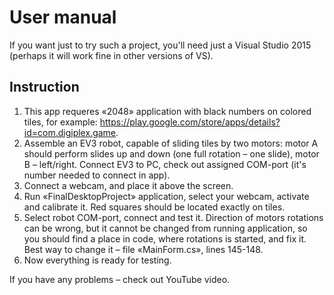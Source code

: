 # User manual
If you want just to try such a project, you'll need just a Visual Studio 2015 (perhaps it will work fine in other versions of VS).
## Instruction
1. This app requeres «2048» application with black numbers on colored tiles, for example: https://play.google.com/store/apps/details?id=com.digiplex.game.
2. Assemble an EV3 robot, capable of sliding tiles by two motors: motor A should perform slides up and down (one full rotation – one slide), motor B – left/right. Connect EV3 to PC, check out assigned COM-port (it's number needed to connect in app).
3. Connect a webcam, and place it above the screen.
4. Run «FinalDesktopProject» application, select your webcam, activate and calibrate it. Red squares should be located exactly on tiles.
5. Select robot COM-port, connect and test it. Direction of motors rotations can be wrong, but it cannot be changed from running application, so you should find a place in code, where rotations is started, and fix it. Best way to change it – file «MainForm.cs», lines 145-148.
6. Now everything is ready for testing.

If you have any problems – check out YouTube video.
